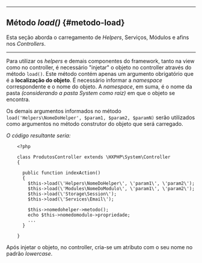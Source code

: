 ----
## Método *load()* {#metodo-load}

Esta seção aborda o carregamento de *Helpers*, Serviços, Módulos e afins nos *Controllers*.

----

Para utilizar os *helpers* e demais componentes do framework, tanto na view como no controller, é necessário "injetar" o objeto no controller através do método `load()`. Este método contém apenas um argumento obrigatório que é a **localização do objeto**. É necessário informar a *namespace* correspondente e o nome do objeto. A *namespace*, em suma, é o nome da pasta *(considerando a pasta System como raiz)* em que o objeto se encontra.


Os demais argumentos informados no método `load('Helpers\NomeDoHelper', $param1, $param2, $paramN)` serão utilizados como argumentos no método construtor do objeto que será carregado.


*O código resultante seria:*
```  {.brush:php}
	<?php

    class ProdutosController extends \HXPHP\System\Controller
    {
  
      public function indexAction()
      {
      	$this->load(\'Helpers\NomeDoHelper\', \'param1\', \'param2\');
      	$this->load(\'Modules\NomeDoModulo\', \'param1\', \'param2\');
      	$this->load(\'Storage\Session\');
      	$this->load(\'Services\Email\');

      	$this->nomedohelper->metodo();
      	echo $this->nomedomodulo->propriedade;
      	...
      }

	}
```


Após injetar o objeto, no controller, cria-se um atributo com o seu nome no padrão *lowercase*.
